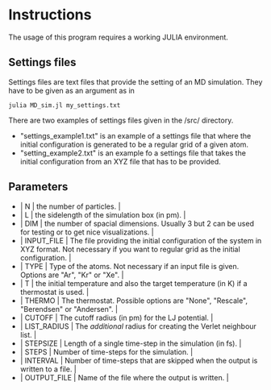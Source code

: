 # Instructions

The usage of this program requires a working JULIA environment.

## Settings files
Settings files are text files that provide the setting of an MD simulation. They have to be given as an argument as in
```
julia MD_sim.jl my_settings.txt
```
There are two examples of settings files given in the /src/ directory.
- "settings\_example1.txt" is an example of a settings file that where the initial configuration is generated to be a regular grid of a given atom.
- "setting\_example2.txt" is an example fo a settings file that takes the initial configuration from an XYZ file that has to be provided.

## Parameters

- | N | the number of particles. |
- | L | the sidelength of the simulation box (in pm). |
- | DIM | the number of spacial dimensions. Usually 3 but 2 can be used for testing or to get nice visualizations. |
- | INPUT\_FILE | The file providing the initial configuration of the system in XYZ format. Not necessary if you want to regular grid as the initial configuration. |
- | TYPE | Type of the atoms. Not necessary if an input file is given. Options are "Ar", "Kr" or "Xe". |
- | T | the initial temperature and also the target temperature (in K) if a thermostat is used. |
- | THERMO | The thermostat. Possible options are "None", "Rescale", "Berendsen" or "Andersen". |
- | CUTOFF | The cutoff radius (in pm) for the LJ potential. |
- | LIST\_RADIUS | The *additional* radius for creating the Verlet neighbour list. |
- | STEPSIZE | Length of a single time-step in the simulation (in fs). |
- | STEPS | Number of time-steps for the simulation. |
- | INTERVAL | Number of time-steps that are skipped when the output is written to a file. |
- | OUTPUT\_FILE | Name of the file where the output is written. |

